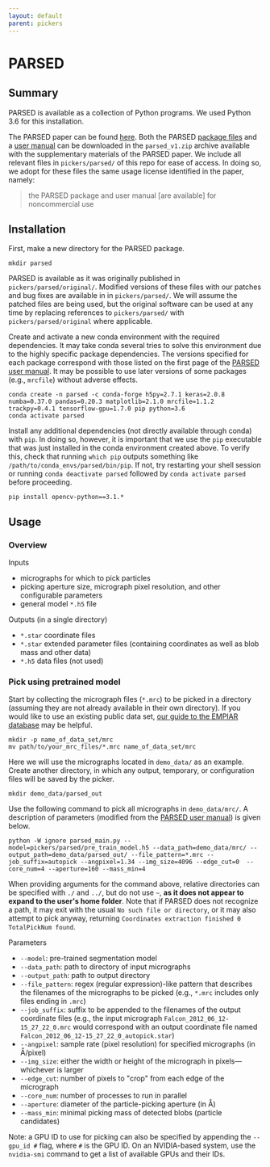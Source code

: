 ```yaml
---
layout: default
parent: pickers
---
```


# PARSED

## Summary

PARSED is available as a collection of Python programs. We used Python 3.6 for this installation.

The PARSED paper can be found [here](https://doi.org/10.1093/bioinformatics/btz728). Both the PARSED [package files](/pickers/parsed/original) and a [user manual](/pickers/parsed/PARSED_Manual_V1.pdf) can be downloaded in the `parsed_v1.zip` archive available with the supplementary materials of the PARSED paper. We include all relevant files in `pickers/parsed/` of this repo for ease of access. In doing so, we adopt for these files the same usage license identified in the paper, namely:

> the PARSED package and user manual [are available] for noncommercial use

## Installation

First, make a new directory for the PARSED package. 

```shell script
mkdir parsed
```

PARSED is available as it was originally published in `pickers/parsed/original/`. Modified versions of these files with our patches and bug fixes are available in in `pickers/parsed/`. We will assume the patched files are being used, but the original software can be used at any time by replacing references to `pickers/parsed/` with `pickers/parsed/original` where applicable.

Create and activate a new conda environment with the required dependencies. It may take conda several tries to solve this environment due to the highly specific package dependencies. The versions specified for each package correspond with those listed on the first page of the [PARSED user manual](/pickers/parsed/PARSED_Manual_V1.pdf). It may be possible to use later versions of some packages (e.g., `mrcfile`) without adverse effects.

```shell script
conda create -n parsed -c conda-forge h5py=2.7.1 keras=2.0.8 numba=0.37.0 pandas=0.20.3 matplotlib=2.1.0 mrcfile=1.1.2 trackpy=0.4.1 tensorflow-gpu=1.7.0 pip python=3.6
conda activate parsed
```

Install any additional dependencies (not directly available through conda) with `pip`. In doing so, however, it is important that we use the `pip` executable that was just installed in the conda environment created above. To verify this, check that running `which pip` outputs something like `/path/to/conda_envs/parsed/bin/pip`. If not, try restarting your shell session or running `conda deactivate parsed` followed by `conda activate parsed` before proceeding.

```shell script
pip install opencv-python==3.1.*
```

## Usage

### Overview

Inputs
- micrographs for which to pick particles
- picking aperture size, micrograph pixel resolution, and other configurable parameters
- general model `*.h5` file

Outputs (in a single directory)
- `*.star` coordinate files
- `*.star` extended parameter files (containing coordinates as well as blob mass and other data)
- `*.h5` data files (not used)

### Pick using pretrained model

Start by collecting the micrograph files (`*.mrc`) to be picked in a directory (assuming they are not already available in their own directory). If you would like to use an existing public data set, [our guide to the EMPIAR database](empiar.md) may be helpful.

```shell script
mkdir -p name_of_data_set/mrc
mv path/to/your_mrc_files/*.mrc name_of_data_set/mrc
```

Here we will use the micrographs located in `demo_data/` as an example. Create another directory, in which any output, temporary, or configuration files will be saved by the picker.

```shell script
mkdir demo_data/parsed_out
```

Use the following command to pick all micrographs in `demo_data/mrc/`. A description of parameters (modified from the [PARSED user manual](/pickers/parsed/PARSED_Manual_V1.pdf)) is given below.

```shell script
python -W ignore parsed_main.py --model=pickers/parsed/pre_train_model.h5 --data_path=demo_data/mrc/ --output_path=demo_data/parsed_out/ --file_pattern=*.mrc --job_suffix=autopick --angpixel=1.34 --img_size=4096 --edge_cut=0  --core_num=4 --aperture=160 --mass_min=4
```

When providing arguments for the command above, relative directories can be specified with `./` and `../`, but do not use `~`, **as it does not appear to expand to the user's home folder**. Note that if PARSED does not recognize a path, it may exit with the usual `No such file or directory`, or it may also attempt to pick anyway, returning `Coordinates extraction finished 0 TotalPickNum found`.

Parameters
- `--model`: pre-trained segmentation model
- `--data_path`: path to directory of input micrographs
- `--output_path`: path to output directory
- `--file_pattern`: regex (regular expression)-like pattern that describes the filenames of the micrographs to be picked (e.g., `*.mrc` includes only files ending in `.mrc`)
- `--job_suffix`: suffix to be appended to the filenames of the output coordinate files (e.g., the input micrograph `Falcon_2012_06_12-15_27_22_0.mrc` would correspond with an output coordinate file named `Falcon_2012_06_12-15_27_22_0_autopick.star`)
- `--angpixel`: sample rate (pixel resolution) for specified micrographs (in Å/pixel)
- `--img_size`: either the width or height of the micrograph in pixels—whichever is larger
- `--edge_cut`: number of pixels to "crop" from each edge of the micrograph
- `--core_num`: number of processes to run in parallel
- `--aperture`: diameter of the particle-picking aperture (in Å)
- `--mass_min`: minimal picking mass of detected blobs (particle candidates)

Note: a GPU ID to use for picking can also be specified by appending the `--gpu_id #` flag, where `#` is the GPU ID. On an NVIDIA-based system, use the `nvidia-smi` command to get a list of available GPUs and their IDs.
